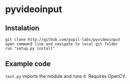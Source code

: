 pyvideoinput
============


## Instalation

    git clone http://github.com/pupil-labs/pyvideoinput
    open command line and navigate to local git folder
    run "setup.py install"


## Example code

`test.py` imports the module and runs it. Requires OpenCV.